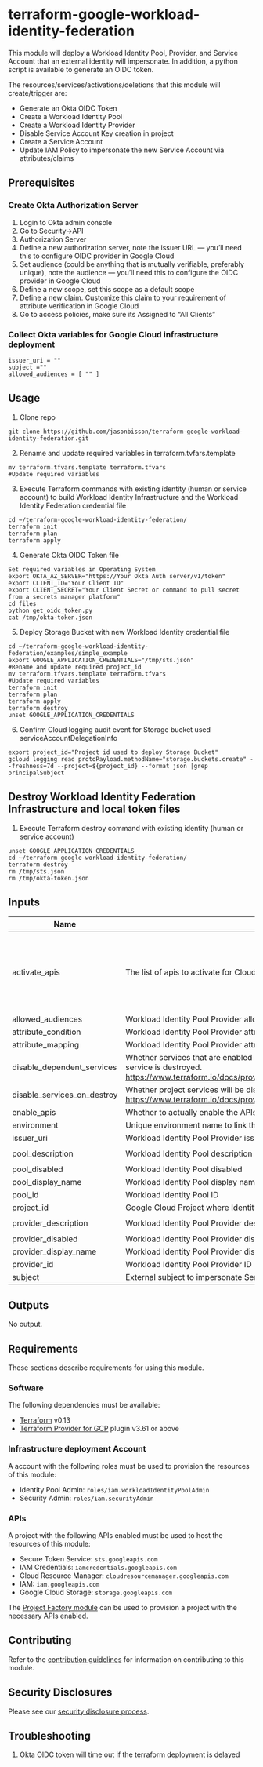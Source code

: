 # terraform-google-workload-identity-federation

This module will deploy a Workload Identity Pool, Provider, and Service Account that an external identity will impersonate. In addition, a python script is available to generate an OIDC token.

The resources/services/activations/deletions that this module will create/trigger are:
- Generate an Okta OIDC Token 
- Create a Workload Identity Pool
- Create a Workload Identity Provider
- Disable Service Account Key creation in project
- Create a Service Account 
- Update IAM Policy to impersonate the new Service Account via attributes/claims

## Prerequisites

### Create Okta Authorization Server
1. Login to Okta admin console
2. Go to Security->API
3. Authorization Server
4. Define a new authorization server, note the issuer URL — you’ll need this to configure OIDC provider in Google Cloud
5. Set audience (could be anything that is mutually verifiable, preferably unique), note the audience — you’ll need this to configure the OIDC provider in Google Cloud
6. Define a new scope, set this scope as a default scope
7. Define a new claim. Customize this claim to your requirement of attribute verification in Google Cloud
8. Go to access policies, make sure its Assigned to “All Clients”

### Collect Okta variables for Google Cloud infrastructure deployment
```
issuer_uri = ""
subject =""
allowed_audiences = [ "" ]
```

## Usage
1. Clone repo
```
git clone https://github.com/jasonbisson/terraform-google-workload-identity-federation.git

```

2. Rename and update required variables in terraform.tvfars.template 
```
mv terraform.tfvars.template terraform.tfvars
#Update required variables 
```
3. Execute Terraform commands with existing identity (human or service account) to build Workload Identity Infrastructure and the Workload Identity Federation credential file
```
cd ~/terraform-google-workload-identity-federation/
terraform init
terraform plan
terraform apply
```

4. Generate Okta OIDC Token file
```
Set required variables in Operating System
export OKTA_AZ_SERVER="https://Your Okta Auth server/v1/token"
export CLIENT_ID="Your Client ID"
export CLIENT_SECRET="Your Client Secret or command to pull secret from a secrets manager platform"
cd files
python get_oidc_token.py
cat /tmp/okta-token.json
```

5. Deploy Storage Bucket with new Workload Identity credential file
```
cd ~/terraform-google-workload-identity-federation/examples/simple_example
export GOOGLE_APPLICATION_CREDENTIALS="/tmp/sts.json"
#Rename and update required project_id
mv terraform.tfvars.template terraform.tfvars
#Update required variables 
terraform init
terraform plan
terraform apply
terraform destroy
unset GOOGLE_APPLICATION_CREDENTIALS
```

6. Confirm Cloud logging audit event for Storage bucket used serviceAccountDelegationInfo
```
export project_id="Project id used to deploy Storage Bucket"
gcloud logging read protoPayload.methodName="storage.buckets.create" --freshness=7d --project=${project_id} --format json |grep principalSubject
```

## Destroy Workload Identity Federation Infrastructure and local token files
1. Execute Terraform destroy command with existing identity (human or service account) 
```
unset GOOGLE_APPLICATION_CREDENTIALS
cd ~/terraform-google-workload-identity-federation/
terraform destroy
rm /tmp/sts.json 
rm /tmp/okta-token.json
```


<!-- BEGINNING OF PRE-COMMIT-TERRAFORM DOCS HOOK -->
## Inputs

| Name | Description | Type | Default | Required |
|------|-------------|------|---------|:--------:|
| activate\_apis | The list of apis to activate for Cloud Function | `list(string)` | <pre>[<br>  "sts.googleapis.com",<br>  "iamcredentials.googleapis.com",<br>  "cloudresourcemanager.googleapis.com",<br>  "iam.googleapis.com"<br>]</pre> | no |
| allowed\_audiences | Workload Identity Pool Provider allowed audiences | `list(string)` | `[]` | no |
| attribute\_condition | Workload Identity Pool Provider attribute condition expression | `string` | `null` | no |
| attribute\_mapping | Workload Identity Pool Provider attribute mapping | `map(any)` | n/a | yes |
| disable\_dependent\_services | Whether services that are enabled and which depend on this service should also be disabled when this service is destroyed. https://www.terraform.io/docs/providers/google/r/google_project_service.html#disable_dependent_services | `string` | `"false"` | no |
| disable\_services\_on\_destroy | Whether project services will be disabled when the resources are destroyed. https://www.terraform.io/docs/providers/google/r/google_project_service.html#disable_on_destroy | `string` | `"false"` | no |
| enable\_apis | Whether to actually enable the APIs. If false, this module is a no-op. | `string` | `"true"` | no |
| environment | Unique environment name to link the deployment together | `any` | n/a | yes |
| issuer\_uri | Workload Identity Pool Provider issuer URL | `string` | n/a | yes |
| pool\_description | Workload Identity Pool description | `string` | `"Workload Identity Pool managed by Terraform"` | no |
| pool\_disabled | Workload Identity Pool disabled | `bool` | `false` | no |
| pool\_display\_name | Workload Identity Pool display name | `string` | `null` | no |
| pool\_id | Workload Identity Pool ID | `string` | n/a | yes |
| project\_id | Google Cloud Project where Identity pool will be deployed | `any` | n/a | yes |
| provider\_description | Workload Identity Pool Provider description | `string` | `"Workload Identity Pool Provider managed by Terraform"` | no |
| provider\_disabled | Workload Identity Pool Provider disabled | `bool` | `false` | no |
| provider\_display\_name | Workload Identity Pool Provider display name | `string` | `null` | no |
| provider\_id | Workload Identity Pool Provider ID | `string` | n/a | yes |
| subject | External subject to impersonate Service Account | `string` | n/a | yes |

## Outputs

No output.

<!-- END OF PRE-COMMIT-TERRAFORM DOCS HOOK -->

## Requirements

These sections describe requirements for using this module.

### Software

The following dependencies must be available:

- [Terraform][terraform] v0.13
- [Terraform Provider for GCP][terraform-provider-gcp] plugin v3.61 or above

### Infrastructure deployment Account

A account with the following roles must be used to provision
the resources of this module:

- Identity Pool Admin: `roles/iam.workloadIdentityPoolAdmin`
- Security Admin: `roles/iam.securityAdmin`

### APIs

A project with the following APIs enabled must be used to host the
resources of this module:

- Secure Token Service: `sts.googleapis.com`
- IAM Credentials: `iamcredentials.googleapis.com`
- Cloud Resource Manager: `cloudresourcemanager.googleapis.com`
- IAM: `iam.googleapis.com`
- Google Cloud Storage: `storage.googleapis.com`

The [Project Factory module][project-factory-module] can be used to
provision a project with the necessary APIs enabled.

## Contributing

Refer to the [contribution guidelines](./CONTRIBUTING.md) for
information on contributing to this module.

[iam-module]: https://registry.terraform.io/modules/terraform-google-modules/iam/google
[project-factory-module]: https://registry.terraform.io/modules/terraform-google-modules/project-factory/google
[terraform-provider-gcp]: https://www.terraform.io/docs/providers/google/index.html
[terraform]: https://www.terraform.io/downloads.html

## Security Disclosures

Please see our [security disclosure process](./SECURITY.md).

## Troubleshooting 

1. Okta OIDC token will time out if the terraform deployment is delayed
